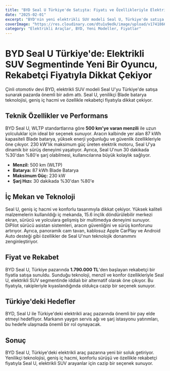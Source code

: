 ```yaml
---
title: "BYD Seal U Türkiye'de Satışta: Fiyatı ve Özellikleriyle Elektrikli SUV Pazarında Rekabet Kızışıyor"
date: "2025-02-01"
excerpt: "BYD'nin yeni elektrikli SUV modeli Seal U, Türkiye'de satışa sunuldu. Fiyatı ve özellikleriyle dikkat çeken Seal U, elektrikli SUV pazarında yeni bir rekabet ortamı yaratıyor."
coverImage: "https://res.cloudinary.com/dtu1u9edk/image/upload/v1741866556/seal-u_y5ywhc.jpg"
category: "Elektrikli Araçlar, BYD, Yeni Modeller, Fiyatlar"
---
```


# BYD Seal U Türkiye'de: Elektrikli SUV Segmentinde Yeni Bir Oyuncu, Rekabetçi Fiyatıyla Dikkat Çekiyor

Çinli otomotiv devi BYD, elektrikli SUV modeli Seal U'yu Türkiye'de satışa sunarak pazarda önemli bir adım attı. Seal U, yenilikçi Blade batarya teknolojisi, geniş iç hacmi ve özellikle rekabetçi fiyatıyla dikkat çekiyor.

## Teknik Özellikler ve Performans

BYD Seal U, WLTP standartlarına göre **500 km'ye varan menzili** ile uzun yolculuklar için ideal bir seçenek sunuyor. Aracın kalbinde yer alan 87 kWh kapasiteli Blade batarya, yüksek enerji yoğunluğu ve güvenlik özellikleriyle öne çıkıyor. 230 kW'lık maksimum güç üreten elektrik motoru, Seal U'ya dinamik bir sürüş deneyimi yaşatıyor. Ayrıca, Seal U'nun 30 dakikada %30'dan %80'e şarj olabilmesi, kullanıcılarına büyük kolaylık sağlıyor.

* **Menzil:** 500 km (WLTP)
* **Batarya:** 87 kWh Blade Batarya
* **Maksimum Güç:** 230 kW
* **Şarj Hızı:** 30 dakikada %30'dan %80'e

## İç Mekan ve Teknoloji

Seal U, geniş iç hacmi ve konforlu tasarımıyla dikkat çekiyor. Yüksek kaliteli malzemelerin kullanıldığı iç mekanda, 15.6 inçlik döndürülebilir merkezi ekran, sürücü ve yolculara gelişmiş bir multimedya deneyimi sunuyor. DiPilot sürücü asistan sistemleri, aracın güvenliğini ve sürüş konforunu artırıyor. Ayrıca, panoramik cam tavan, kablosuz Apple CarPlay ve Android Auto desteği gibi özellikler de Seal U'nun teknolojik donanımını zenginleştiriyor.

## Fiyat ve Rekabet

BYD Seal U, Türkiye pazarında **1.790.000 TL**'den başlayan rekabetçi bir fiyatla satışa sunuldu. Sunduğu teknoloji, menzil ve konfor özellikleriyle Seal U, elektrikli SUV segmentinde iddialı bir alternatif olarak öne çıkıyor. Bu fiyatıyla, rakipleriyle kıyaslandığında oldukça cazip bir seçenek sunuyor.

## Türkiye'deki Hedefler

BYD, Seal U ile Türkiye'deki elektrikli araç pazarında önemli bir pay elde etmeyi hedefliyor. Markanın yaygın servis ağı ve şarj istasyonu yatırımları, bu hedefe ulaşmada önemli bir rol oynayacak.

## Sonuç

BYD Seal U, Türkiye'deki elektrikli araç pazarına yeni bir soluk getiriyor. Yenilikçi teknolojisi, geniş iç hacmi, konforlu sürüşü ve özellikle rekabetçi fiyatıyla Seal U, elektrikli SUV arayanlar için cazip bir seçenek sunuyor.